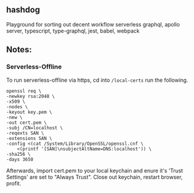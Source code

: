 ## hashdog

Playground for sorting out decent workflow serverless graphql, apollo server, typescript, type-graphql, jest, babel, webpack

## Notes:

### Serverless-Offline

To run serverless-offline via https, cd into `/local-certs` run the following.

```
openssl req \
-newkey rsa:2048 \
-x509 \
-nodes \
-keyout key.pem \
-new \
-out cert.pem \
-subj /CN=localhost \
-reqexts SAN \
-extensions SAN \
-config <(cat /System/Library/OpenSSL/openssl.cnf \
    <(printf '[SAN]\nsubjectAltName=DNS:localhost')) \
-sha256 \
-days 3650
```

Afterwards, import cert.pem to your local keychain and enure it's 'Trust Settings' are set to "Always Trust".
Close out keychain, restart browser, profit.
